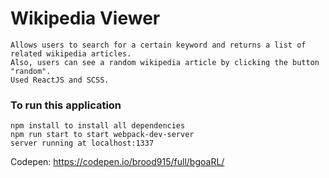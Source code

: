 # Wikipedia Viewer

```
Allows users to search for a certain keyword and returns a list of related wikipedia articles. 
Also, users can see a random wikipedia article by clicking the button "random".
Used ReactJS and SCSS.
```


### To run this application

```
npm install to install all dependencies
npm run start to start webpack-dev-server
server running at localhost:1337
```

Codepen: https://codepen.io/brood915/full/bgoaRL/
